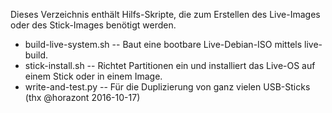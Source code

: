 Dieses Verzeichnis enthält Hilfs-Skripte, die zum Erstellen des Live-Images oder des Stick-Images benötigt werden.

* build-live-system.sh	--	Baut eine bootbare Live-Debian-ISO mittels live-build.
* stick-install.sh	--	Richtet Partitionen ein und installiert das Live-OS auf einem Stick oder in einem Image.
* write-and-test.py	--	Für die Duplizierung von ganz vielen USB-Sticks (thx @horazont 2016-10-17)
